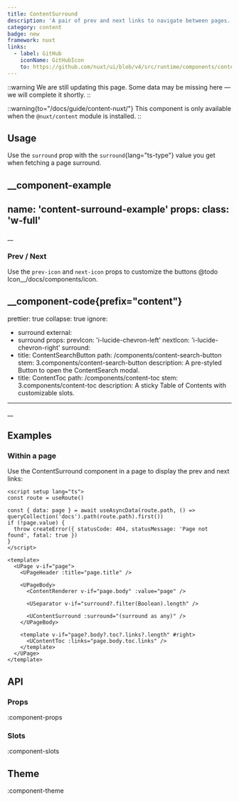 ```yaml
---
title: ContentSurround
description: 'A pair of prev and next links to navigate between pages.'
category: content
badge: new
framework: nuxt
links:
  - label: GitHub
    iconName: GitHubIcon
    to: https://github.com/nuxt/ui/blob/v4/src/runtime/components/content/ContentSurround.vue
---
```


::warning
We are still updating this page. Some data may be missing here — we will complete it shortly.
::

::warning{to="/docs/guide/content-nuxt/"}
This component is only available when the `@nuxt/content` module is installed.
::

## Usage

Use the `surround` prop with the `surround`{lang="ts-type"} value you get when fetching a page surround.

__component-example
---
name: 'content-surround-example'
props:
  class: 'w-full'
---
__

### Prev / Next

Use the `prev-icon` and `next-icon` props to customize the buttons @todo Icon__/docs/components/icon.

__component-code{prefix="content"}
---
prettier: true
collapse: true
ignore:
  - surround
external:
  - surround
props:
  prevIcon: 'i-lucide-chevron-left'
  nextIcon: 'i-lucide-chevron-right'
  surround:
  - title: ContentSearchButton
    path: /components/content-search-button
    stem: 3.components/content-search-button
    description: A pre-styled Button to open the ContentSearch modal.
  - title: ContentToc
    path: /components/content-toc
    stem: 3.components/content-toc
    description: A sticky Table of Contents with customizable slots.
---
__

## Examples

### Within a page

Use the ContentSurround component in a page to display the prev and next links:

```vue [pages/\[...slug\\].vue]{19}
<script setup lang="ts">
const route = useRoute()

const { data: page } = await useAsyncData(route.path, () => queryCollection('docs').path(route.path).first())
if (!page.value) {
  throw createError({ statusCode: 404, statusMessage: 'Page not found', fatal: true })
}
</script>

<template>
  <UPage v-if="page">
    <UPageHeader :title="page.title" />

    <UPageBody>
      <ContentRenderer v-if="page.body" :value="page" />

      <USeparator v-if="surround?.filter(Boolean).length" />

      <UContentSurround :surround="(surround as any)" />
    </UPageBody>

    <template v-if="page?.body?.toc?.links?.length" #right>
      <UContentToc :links="page.body.toc.links" />
    </template>
  </UPage>
</template>
```

## API

### Props

:component-props

### Slots

:component-slots

## Theme

:component-theme

